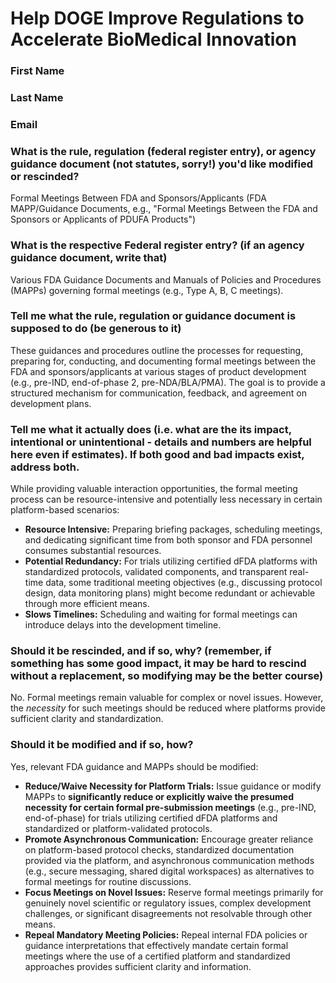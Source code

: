 # Help DOGE Improve Regulations to Accelerate BioMedical Innovation

### First Name

### Last Name

### Email

### What is the rule, regulation (federal register entry), or agency guidance document (not statutes, sorry!) you'd like modified or rescinded?

Formal Meetings Between FDA and Sponsors/Applicants (FDA MAPP/Guidance Documents, e.g., "Formal Meetings Between the FDA and Sponsors or Applicants of PDUFA Products")

### What is the respective Federal register entry? (if an agency guidance document, write that)

Various FDA Guidance Documents and Manuals of Policies and Procedures (MAPPs) governing formal meetings (e.g., Type A, B, C meetings).

### Tell me what the rule, regulation or guidance document is supposed to do (be generous to it)

These guidances and procedures outline the processes for requesting, preparing for, conducting, and documenting formal meetings between the FDA and sponsors/applicants at various stages of product development (e.g., pre-IND, end-of-phase 2, pre-NDA/BLA/PMA). The goal is to provide a structured mechanism for communication, feedback, and agreement on development plans.

### Tell me what it actually does (i.e. what are the its impact, intentional or unintentional - details and numbers are helpful here even if estimates). If both good and bad impacts exist, address both.

While providing valuable interaction opportunities, the formal meeting process can be resource-intensive and potentially less necessary in certain platform-based scenarios:
*   **Resource Intensive:** Preparing briefing packages, scheduling meetings, and dedicating significant time from both sponsor and FDA personnel consumes substantial resources.
*   **Potential Redundancy:** For trials utilizing certified dFDA platforms with standardized protocols, validated components, and transparent real-time data, some traditional meeting objectives (e.g., discussing protocol design, data monitoring plans) might become redundant or achievable through more efficient means.
*   **Slows Timelines:** Scheduling and waiting for formal meetings can introduce delays into the development timeline.

### Should it be rescinded, and if so, why? (remember, if something has some good impact, it may be hard to rescind without a replacement, so modifying may be the better course)

No. Formal meetings remain valuable for complex or novel issues. However, the *necessity* for such meetings should be reduced where platforms provide sufficient clarity and standardization.

### Should it be modified and if so, how?

Yes, relevant FDA guidance and MAPPs should be modified:
*   **Reduce/Waive Necessity for Platform Trials:** Issue guidance or modify MAPPs to **significantly reduce or explicitly waive the presumed necessity for certain formal pre-submission meetings** (e.g., pre-IND, end-of-phase) for trials utilizing certified dFDA platforms and standardized or platform-validated protocols.
*   **Promote Asynchronous Communication:** Encourage greater reliance on platform-based protocol checks, standardized documentation provided via the platform, and asynchronous communication methods (e.g., secure messaging, shared digital workspaces) as alternatives to formal meetings for routine discussions.
*   **Focus Meetings on Novel Issues:** Reserve formal meetings primarily for genuinely novel scientific or regulatory issues, complex development challenges, or significant disagreements not resolvable through other means.
*   **Repeal Mandatory Meeting Policies:** Repeal internal FDA policies or guidance interpretations that effectively mandate certain formal meetings where the use of a certified platform and standardized approaches provides sufficient clarity and information. 